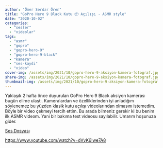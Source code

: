 ```yaml
---
author: "Ömer Serdar Ören"
title: "GoPro Hero 9 Black Kutu 📦 Açılışı - ASMR style"
date: "2020-10-02"
categories: 
  - "sesler"
  - "videolar"
tags: 
  - "asmr"
  - "gopro"
  - "gopro-hero-9"
  - "gopro-hero-9-black"
  - "kamera"
  - "ses-kaydi"
  - "video"
cover-img: /assets/img/2021/10/gopro-hero-9-aksiyon-kamera-fotograf.jpg
share-img: /assets/img/2021/10/gopro-hero-9-aksiyon-kamera-fotograf.jpg
thumbnail-img: /assets/img/2021/10/gopro-hero-9-aksiyon-kamera-fotograf.jpg
---
```


Yaklaşık 2 hafta önce duyurulan GoPro Hero 9 Black aksiyon kamerası bugün elime ulaştı. Kameralardan ve özelliklerinden iyi anladığım söylenemez bu yüzden klasik kutu açılışı videolarından olmasını istemedim. Böyle bir video çekmeyi tercih ettim. Bu arada bilmeniz gerekir ki bu benim ilk ASMR videom. Yani bir bakıma test videosu sayılabilir. Umarım hoşunuza gider.

[Ses Dosyası](/assets/sounds/2020/10/gopro-hero-9-black-unboxing-asmr.mp3)

<https://www.youtube.com/watch?v=dVyK6Iwe7A8>
